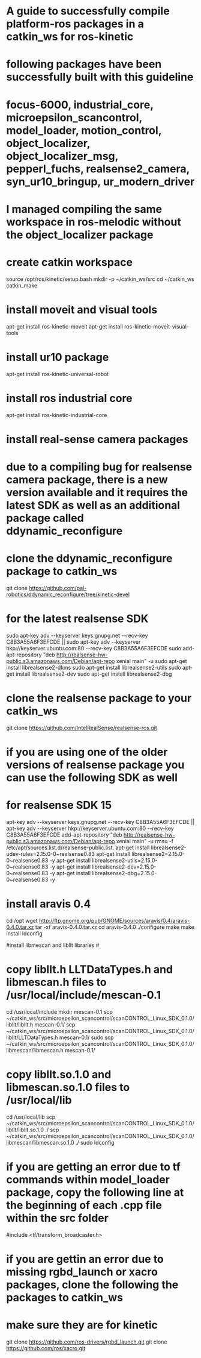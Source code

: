 # A guide to successfully compile platform-ros packages in a catkin_ws for ros-kinetic #
# following packages have been successfully built with this guideline #
# focus-6000, industrial_core, microepsilon_scancontrol, model_loader, motion_control, object_localizer, object_localizer_msg, pepperl_fuchs, realsense2_camera, syn_ur10_bringup, ur_modern_driver #
# I managed compiling the same workspace in ros-melodic without the object_localizer package #

# create catkin workspace #
source /opt/ros/kinetic/setup.bash
mkdir -p ~/catkin_ws/src
cd ~/catkin_ws
catkin_make

# install moveit and visual tools #
apt-get install ros-kinetic-moveit
apt-get install ros-kinetic-moveit-visual-tools

# install ur10 package #
apt-get install ros-kinetic-universal-robot

# install ros industrial core #
apt-get install ros-kinetic-industrial-core

# install real-sense camera packages #
# due to a compiling bug for realsense camera package, there is a new version available and it requires the latest SDK as well as an additional package called ddynamic_reconfigure #
# clone the ddynamic_reconfigure package to catkin_ws 
git clone https://github.com/pal-robotics/ddynamic_reconfigure/tree/kinetic-devel

# for the latest realsense SDK #
sudo apt-key adv --keyserver keys.gnupg.net --recv-key C8B3A55A6F3EFCDE || sudo apt-key adv --keyserver hkp://keyserver.ubuntu.com:80 --recv-key C8B3A55A6F3EFCDE
sudo add-apt-repository "deb http://realsense-hw-public.s3.amazonaws.com/Debian/apt-repo xenial main" -u
sudo apt-get install librealsense2-dkms
sudo apt-get install librealsense2-utils
sudo apt-get install librealsense2-dev
sudo apt-get install librealsense2-dbg

# clone the realsense package to your catkin_ws #
git clone https://github.com/IntelRealSense/realsense-ros.git

# if you are using one of the older versions of realsense package you can use the following SDK as well #
# for realsense SDK 15 #
apt-key adv --keyserver keys.gnupg.net --recv-key C8B3A55A6F3EFCDE || apt-key adv --keyserver hkp://keyserver.ubuntu.com:80 --recv-key C8B3A55A6F3EFCDE
add-apt-repository "deb http://realsense-hw-public.s3.amazonaws.com/Debian/apt-repo xenial main" -u
rmsu -f /etc/apt/sources.list.d/realsense-public.list.
apt-get install librealsense2-udev-rules=2.15.0-0~realsense0.83
apt-get install librealsense2=2.15.0-0~realsense0.83 -y
apt-get install librealsense2-utils=2.15.0-0~realsense0.83 -y
apt-get install librealsense2-dev=2.15.0-0~realsense0.83 -y
apt-get install librealsense2-dbg=2.15.0-0~realsense0.83 -y

# install aravis 0.4 #
cd /opt
wget http://ftp.gnome.org/pub/GNOME/sources/aravis/0.4/aravis-0.4.0.tar.xz
tar -xf aravis-0.4.0.tar.xz
cd aravis-0.4.0
./configure
make 
make install
ldconfig

#install libmescan and libllt libraries # 
# copy libllt.h LLTDataTypes.h and libmescan.h files to /usr/local/include/mescan-0.1
cd /usr/local/include
mkdir mescan-0.1
scp ~/catkin_ws/src/microepsilon_scancontrol/scanCONTROL_Linux_SDK_0.1.0/libllt/libllt.h  mescan-0.1/ 
scp ~/catkin_ws/src/microepsilon_scancontrol/scanCONTROL_Linux_SDK_0.1.0/libllt/LLTDataTypes.h  mescan-0.1/
sudo scp ~/catkin_ws/src/microepsilon_scancontrol/scanCONTROL_Linux_SDK_0.1.0/libmescan/libmescan.h  mescan-0.1/

# copy libllt.so.1.0 and libmescan.so.1.0 files to /usr/local/lib
cd /usr/local/lib
scp ~/catkin_ws/src/microepsilon_scancontrol/scanCONTROL_Linux_SDK_0.1.0/libllt/libllt.so.1.0 ./
scp ~/catkin_ws/src/microepsilon_scancontrol/scanCONTROL_Linux_SDK_0.1.0/libmescan/libmescan.so.1.0 ./
sudo ldconfig

# if you are getting an error due to tf commands within model_loader package, copy the following line at the beginning of each .cpp file within the src folder # 
 #include <tf/transform_broadcaster.h>

# if you are gettin an error due to missing rgbd_launch or xacro packages, clone the following the packages to catkin_ws #
# make sure they are for kinetic #
git clone https://github.com/ros-drivers/rgbd_launch.git
git clone https://github.com/ros/xacro.git

